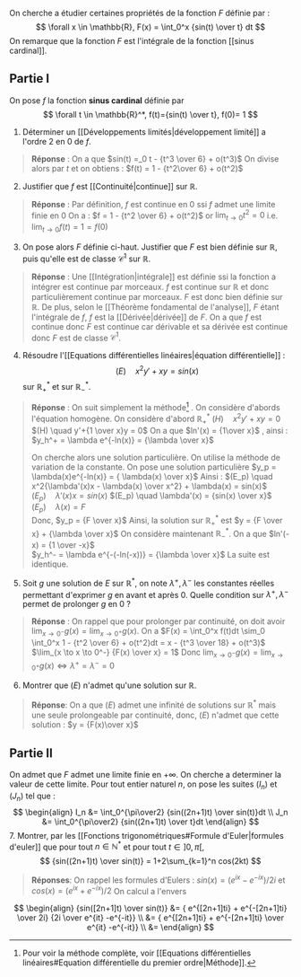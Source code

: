 On cherche a étudier certaines propriétés de la fonction $F$ définie par :
$$
\forall x \in \mathbb{R}, F(x) = \int_0^x {sin(t) \over t} dt
$$
On remarque que la fonction $F$ est l'intégrale de la fonction [[sinus cardinal]]. 
## Partie I
On pose $f$ la fonction **sinus cardinal** définie par 
$$
\forall t \in \mathbb{R}^*, f(t)={sin(t) \over t}, f(0)= 1
$$
1. Déterminer un [[Développements limités|développement limité]] a l'ordre 2 en 0 de $f$. 
> **Réponse** :
> On a que $sin(t) =_0 t - {t^3 \over 6} + o(t^3)$ 
> On divise alors par $t$ et on obtiens :
> $f(t) = 1 - {t^2\over 6} + o(t^2)$

2. Justifier que $f$ est [[Continuité|continue]] sur $\mathbb{R}$.
>**Réponse** :
>Par définition, $f$ est continue en 0 ssi $f$ admet une limite finie en 0
>On a :
>  $f = 1 - {t^2 \over 6} + o(t^2)$
>  or
>  $\lim_{t \to 0} t^2 = 0$ 
>  i.e.
>  $\lim_{t \to 0} f(t) = 1 = f(0)$

3. On pose alors $F$ définie ci-haut. Justifier que $F$ est bien définie sur $\mathbb{R}$, puis qu'elle est de classe $\mathcal{C}^1$ sur $\mathbb{R}$. 
>**Réponse** : 
>Une [[Intégration|intégrale]] est définie ssi la fonction a intégrer est continue par morceaux. 
>$f$ est continue sur $\mathbb{R}$ et donc particulièrement continue par morceaux. $F$ est donc bien définie sur $\mathbb{R}$.
>De plus, selon le [[Théorème fondamental de l'analyse]], $F$ étant l'intégrale de $f$, $f$ est la [[Dérivée|dérivée]] de $F$. On a que $f$ est continue donc $F$ est continue car dérivable et sa dérivée est continue donc $F$ est de classe $\mathcal{C}^1$. 

4. Résoudre l'[[Equations différentielles linéaires|équation différentielle]] :
$$
(E) \quad x^2y'+xy= sin(x)
$$
sur $\mathbb{R}^*_+$ et sur $\mathbb{R}^*_-$. 

>**Réponse** :
>On suit simplement la méthode[^1] . On considère d'abords l'équation homogène.
>On considère d'abord $\mathbb{R}_+^*$
>	$(H) \quad x^2y'+xy=0$
>	$(H) \quad y'+{1 \over x}y = 0$
>On a que $ln'(x) = {1\over x}$ , ainsi :
>	$y_h^+ = \lambda e^{-ln(x)} = {\lambda \over x}$
>
>On cherche alors une solution particulière. On utilise la méthode de variation de la constante. 
>On pose une solution particulière $y_p = \lambda(x)e^{-ln(x)} = { \lambda(x) \over x}$ 
>Ainsi :
>	$(E_p) \quad x^2{\lambda'(x)x - \lambda(x) \over x^2} + \lambda(x) = sin(x)$
>	$(E_p) \quad \lambda'(x)x = sin(x)$
>	$(E_p) \quad \lambda'(x) = {sin(x) \over x}$
>	$(E_p) \quad \lambda(x) = F$	
> Donc, $y_p = {F \over x}$
> Ainsi, la solution sur $\mathbb{R}^*_+$ est $y = {F \over x} + {\lambda \over x}$
> On considère maintenant $\mathbb{R}^*_-$.
> On a que $ln'(-x) = {1 \over -x}$  
> 	$y_h^- = \lambda e^{-(-ln(-x))} = {\lambda \over x}$ 
> La suite est identique. 

5. Soit $g$ une solution de $E$ sur $\mathbb{R}^*$, on note $\lambda^+, \lambda^-$ les constantes réelles permettant d'exprimer $g$ en avant et après 0. Quelle condition sur $\lambda^+, \lambda^-$ permet de prolonger $g$ en 0 ?
> **Réponse** :
> On rappel que pour prolonger par continuité, on doit avoir $\lim_{x \to 0^-} g(x) = \lim_{x \to 0^+} g(x)$.
> On a 
> 	$F(x) = \int_0^x f(t)dt \sim_0 \int_0^x 1 - {t^2 \over 6} + o(t^2)dt = x - {t^3 \over 18} + o(t^3)$ 
> 	$\lim_{x \to x \to 0^-} {F(x) \over x} = 1$
> 	Donc 
> 	$\lim_{x \to 0^-} g(x) = \lim_{x \to 0^+} g(x) \Leftrightarrow \lambda^+ = \lambda^- = 0$

6. Montrer que $(E)$ n'admet qu'une solution sur $\mathbb{R}$.
>**Réponse**:
>On a que $(E)$ admet une infinité de solutions sur $\mathbb{R}^*$ mais une seule prolongeable par continuité, donc, $(E)$ n'admet que cette solution :
>$y = {F(x)\over x}$

## Partie II
On admet que $F$ admet une limite finie en $+\infty$. On cherche a determiner la valeur de cette limite.
Pour tout entier naturel $n$, on pose les suites $(I_n)$ et $(J_n)$ tel que :
$$
\begin{align}
I_n &= \int_0^{\pi\over2} {sin((2n+1)t) \over sin(t)}dt \\
J_n &= \int_0^{\pi\over2} {sin((2n+1)t) \over t}dt
\end{align}
$$
7. Montrer, par les [[Fonctions trigonométriques#Formule d'Euler|formules d'euler]] que pour tout $n \in \mathbb{N}^*$ et pour tout $t \in ]0, \pi[$,
$$
{sin((2n+1)t) \over sin(t)} = 1+2\sum_{k=1}^n cos(2kt)
$$
>**Réponses**:
>On rappel les formules d'Eulers :
>$sin(x) = (e^{ix} - e^{-ix}) / 2i$ et $cos(x) = (e^{ix} + e^{-ix}) / 2$
>On calcul a l'envers 

$$
\begin{align}
{sin([2n+1]t) \over sin(t)} 
&= { e^{[2n+1]ti} + e^{-[2n+1]ti} \over 2i} {2i \over e^{it} -e^{-it}} \\
&= { e^{[2n+1]ti} + e^{-[2n+1]ti}  \over e^{it} -e^{-it}} \\
&= 
\end{align}
$$

[^1]: Pour voir la méthode complète, voir [[Equations différentielles linéaires#Equation différentielle du premier ordre|Méthode]]. 